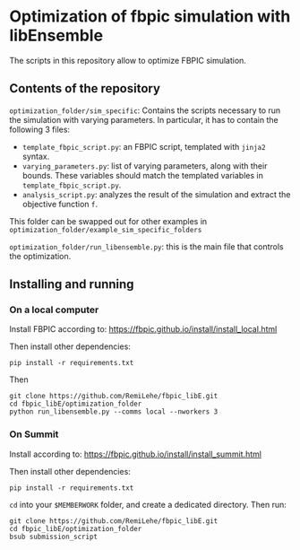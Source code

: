 # Optimization of fbpic simulation with libEnsemble

The scripts in this repository allow to optimize FBPIC simulation.

## Contents of the repository

`optimization_folder/sim_specific`: Contains the scripts necessary to run the simulation with varying parameters. In particular, it has to contain the following 3 files:

- `template_fbpic_script.py`: an FBPIC script, templated with `jinja2` syntax.
- `varying_parameters.py`: list of varying parameters, along with their bounds. These variables should match the templated variables in `template_fbpic_script.py`.
- `analysis_script.py`: analyzes the result of the simulation and extract the objective function `f`.

This folder can be swapped out for other examples in `optimization_folder/example_sim_specific_folders`

`optimization_folder/run_libensemble.py`: this is the main file that controls the optimization.

## Installing and running

### On a local computer

Install FBPIC according to:
https://fbpic.github.io/install/install_local.html

Then install other dependencies:
```
pip install -r requirements.txt
```

Then
```
git clone https://github.com/RemiLehe/fbpic_libE.git
cd fbpic_libE/optimization_folder
python run_libensemble.py --comms local --nworkers 3
```

### On Summit

Install according to:
https://fbpic.github.io/install/install_summit.html

Then install other dependencies:
```
pip install -r requirements.txt
```

`cd` into your `$MEMBERWORK` folder, and create a dedicated directory. Then run:
```
git clone https://github.com/RemiLehe/fbpic_libE.git
cd fbpic_libE/optimization_folder
bsub submission_script
```

